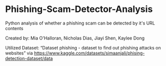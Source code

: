 # Phishing-Scam-Detector-Analysis
Python analysis of whether a phishing scam can be detected by it's URL contents


Created by: Mia O'Halloran, Nicholas Dias, Jiayi Shen, Kaylee Dong


Utilized Dataset: “Dataset phishing - dataset to find out phishing attacks on websites”  via https://www.kaggle.com/datasets/simaanjali/phising-detection-dataset/data 
